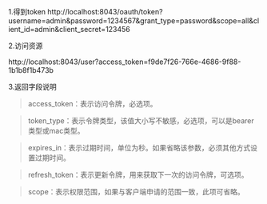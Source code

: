 1.得到token
http://localhost:8043/oauth/token?username=admin&password=1234567&grant_type=password&scope=all&client_id=admin&client_secret=123456

2.访问资源

http://localhost:8043/user?access_token=f9de7f26-766e-4686-9f88-1b1b8f1b473b

3.返回字段说明

>access_token：表示访问令牌，必选项。

>token_type：表示令牌类型，该值大小写不敏感，必选项，可以是bearer类型或mac类型。

>expires_in：表示过期时间，单位为秒。如果省略该参数，必须其他方式设置过期时间。

>refresh_token：表示更新令牌，用来获取下一次的访问令牌，可选项。

>scope：表示权限范围，如果与客户端申请的范围一致，此项可省略。
